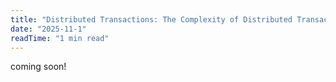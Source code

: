 ```yaml
---
title: "Distributed Transactions: The Complexity of Distributed Transactions"
date: "2025-11-1"
readTime: "1 min read"
---
```


coming soon!
